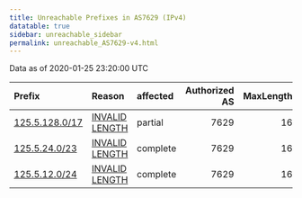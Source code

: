 ```yaml
---
title: Unreachable Prefixes in AS7629 (IPv4)
datatable: true
sidebar: unreachable_sidebar
permalink: unreachable_AS7629-v4.html
---
```


Data as of 2020-01-25 23:20:00 UTC


<div class="datatable-begin"></div>

| Prefix                                                 | Reason                                                                                                  | affected   |   Authorized AS |   MaxLength | Anchor                                       |   unreachable /24s |
|:-------------------------------------------------------|:--------------------------------------------------------------------------------------------------------|:-----------|----------------:|------------:|:---------------------------------------------|-------------------:|
| [125.5.128.0/17](https://stat.ripe.net/125.5.128.0/17) | [INVALID LENGTH](https://rpki-validator.ripe.net/announcement-preview?asn=AS7629&prefix=125.5.128.0/17) | partial    |            7629 |          16 | [APNIC](unreachable_APNIC_RPKI_Root-v4.html) |                128 |
| [125.5.24.0/23](https://stat.ripe.net/125.5.24.0/23)   | [INVALID LENGTH](https://rpki-validator.ripe.net/announcement-preview?asn=AS7629&prefix=125.5.24.0/23)  | complete   |            7629 |          16 | [APNIC](unreachable_APNIC_RPKI_Root-v4.html) |                  2 |
| [125.5.12.0/24](https://stat.ripe.net/125.5.12.0/24)   | [INVALID LENGTH](https://rpki-validator.ripe.net/announcement-preview?asn=AS7629&prefix=125.5.12.0/24)  | complete   |            7629 |          16 | [APNIC](unreachable_APNIC_RPKI_Root-v4.html) |                  1 |

<div class="datatable-end"></div>